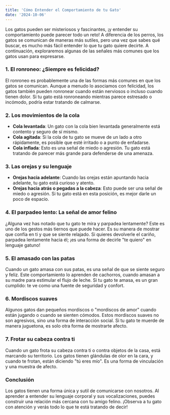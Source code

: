 ```yaml
---
title: 'Cómo Entender el Comportamiento de tu Gato'
date: '2024-10-06'
---
```


Los gatos pueden ser misteriosos y fascinantes, ¡y entender su comportamiento puede parecer todo un reto! A diferencia de los perros, los gatos se comunican de maneras más sutiles, pero una vez que sabes qué buscar, es mucho más fácil entender lo que tu gato quiere decirte. A continuación, exploraremos algunas de las señales más comunes que los gatos usan para expresarse.

### 1. El ronroneo: ¿Siempre es felicidad?

El ronroneo es probablemente una de las formas más comunes en que los gatos se comunican. Aunque a menudo lo asociamos con felicidad, los gatos también pueden ronronear cuando están nerviosos o incluso cuando tienen dolor. Si tu gato está ronroneando mientras parece estresado o incómodo, podría estar tratando de calmarse.

### 2. Los movimientos de la cola

- **Cola levantada**: Un gato con la cola bien levantada generalmente está contento y seguro de sí mismo.
- **Cola agitada**: Si la cola de tu gato se mueve de un lado a otro rápidamente, es posible que esté irritado o a punto de enfadarse.
- **Cola inflada**: Esto es una señal de miedo o agresión. Tu gato está tratando de parecer más grande para defenderse de una amenaza.

### 3. Las orejas y su lenguaje

- **Orejas hacia adelante**: Cuando las orejas están apuntando hacia adelante, tu gato está curioso y atento.
- **Orejas hacia atrás o pegadas a la cabeza**: Esto puede ser una señal de miedo o agresión. Si tu gato está en esta posición, es mejor darle un poco de espacio.

### 4. El parpadeo lento: La señal de amor felino

¿Alguna vez has notado que tu gato te mira y parpadea lentamente? Este es uno de los gestos más tiernos que puede hacer. Es su manera de mostrar que confía en ti y que se siente relajado. Si quieres devolverle el cariño, parpadea lentamente hacia él; ¡es una forma de decirle "te quiero" en lenguaje gatuno!

### 5. El amasado con las patas

Cuando un gato amasa con sus patas, es una señal de que se siente seguro y feliz. Este comportamiento lo aprenden de cachorros, cuando amasan a su madre para estimular el flujo de leche. Si tu gato te amasa, es un gran cumplido: te ve como una fuente de seguridad y confort.

### 6. Mordiscos suaves

Algunos gatos dan pequeños mordiscos o "mordiscos de amor" cuando están jugando o cuando se sienten cómodos. Estos mordiscos suaves no son agresivos, sino una forma de interacción social. Si tu gato te muerde de manera juguetona, es solo otra forma de mostrarte afecto.

### 7. Frotar su cabeza contra ti

Cuando un gato frota su cabeza contra ti o contra objetos de la casa, está marcando su territorio. Los gatos tienen glándulas de olor en la cara, y cuando te frotan, están diciendo "tú eres mío". Es una forma de vinculación y una muestra de afecto.

### Conclusión

Los gatos tienen una forma única y sutil de comunicarse con nosotros. Al aprender a entender su lenguaje corporal y sus vocalizaciones, puedes construir una relación más cercana con tu amigo felino. ¡Observa a tu gato con atención y verás todo lo que te está tratando de decir!

